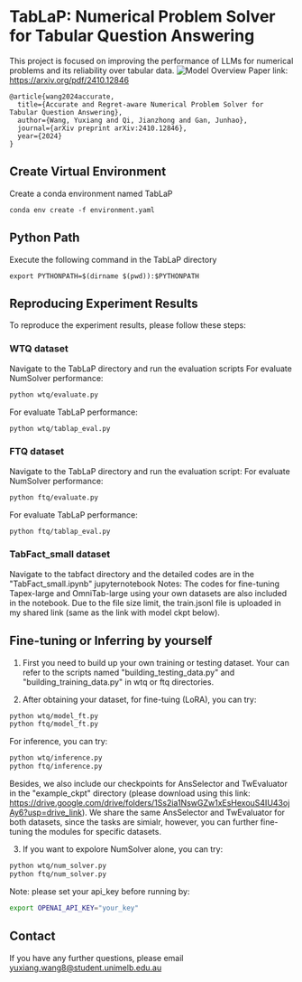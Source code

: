 # TabLaP: Numerical Problem Solver for Tabular Question Answering
This project is focused on improving the performance of LLMs for numerical problems and its reliability over tabular data.
![Model Overview](model_overview.png)
Paper link:
https://arxiv.org/pdf/2410.12846
```
@article{wang2024accurate,
  title={Accurate and Regret-aware Numerical Problem Solver for Tabular Question Answering},
  author={Wang, Yuxiang and Qi, Jianzhong and Gan, Junhao},
  journal={arXiv preprint arXiv:2410.12846},
  year={2024}
}
```
## Create Virtual Environment
Create a conda environment named TabLaP 
```
conda env create -f environment.yaml
```

## Python Path
Execute the following command in the TabLaP directory
```
export PYTHONPATH=$(dirname $(pwd)):$PYTHONPATH
```

## Reproducing Experiment Results
To reproduce the experiment results, please follow these steps:
### WTQ dataset
Navigate to the TabLaP directory and run the evaluation scripts
For evaluate NumSolver performance:
```bash
python wtq/evaluate.py
```

For evaluate TabLaP performance:
```bash
python wtq/tablap_eval.py
```

### FTQ dataset
Navigate to the TabLaP directory and run the evaluation script:
For evaluate NumSolver performance:
```bash
python ftq/evaluate.py
```

For evaluate TabLaP performance:
```bash
python ftq/tablap_eval.py
```

### TabFact_small dataset
Navigate to the tabfact directory and the detailed codes are in the "TabFact_small.ipynb" jupyternotebook 
Notes:
The codes for fine-tuning Tapex-large and OmniTab-large using your own datasets are also included in the notebook. Due to the file size limit, the train.jsonl file is uploaded in my shared link (same as the link with model ckpt below).

## Fine-tuning or Inferring by yourself
1. First you need to build up your own training or testing dataset. Your can refer to the scripts named "building_testing_data.py" and "building_training_data.py" in wtq or ftq directories.

2. After obtaining your dataset, for fine-tuing (LoRA), you can try:
```bash
python wtq/model_ft.py
python ftq/model_ft.py
```
For inference, you can try:
```bash
python wtq/inference.py
python ftq/inference.py
```
Besides, we also include our checkpoints for AnsSelector and TwEvaluator in the "example_ckpt" directory (please download using this link: https://drive.google.com/drive/folders/1Ss2ia1NswGZw1xEsHexouS4IU43ojAy6?usp=drive_link).
We share the same AnsSelector and TwEvaluator for both datasets, since the tasks are simialr, however, you can further fine-tuning the modules for specific datasets.

3. If you want to expolore NumSolver alone, you can try:
```bash
python wtq/num_solver.py
python ftq/num_solver.py
```
Note: please set your api_key before running by: 
```bash
export OPENAI_API_KEY="your_key"
```
## Contact
If you have any further questions, please email yuxiang.wang8@student.unimelb.edu.au

